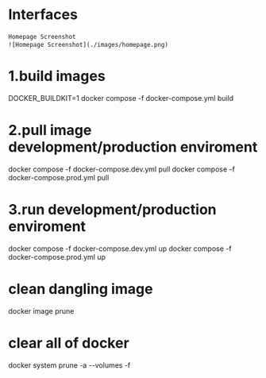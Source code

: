 # Interfaces
    Homepage Screenshot
    ![Homepage Screenshot](./images/homepage.png)

# 1.build images
DOCKER_BUILDKIT=1 docker compose -f docker-compose.yml build

# 2.pull image development/production enviroment
docker compose -f docker-compose.dev.yml pull
docker compose -f docker-compose.prod.yml pull

# 3.run development/production enviroment
docker compose -f docker-compose.dev.yml up
docker compose -f docker-compose.prod.yml up

# clean dangling image
docker image prune

# clear all of docker
docker system prune -a --volumes -f